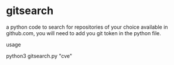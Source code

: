 # gitsearch
a python code to search for repositories of your choice available in github.com, you will need to add you git token in the python file.

usage 

python3 gitsearch.py "cve"
